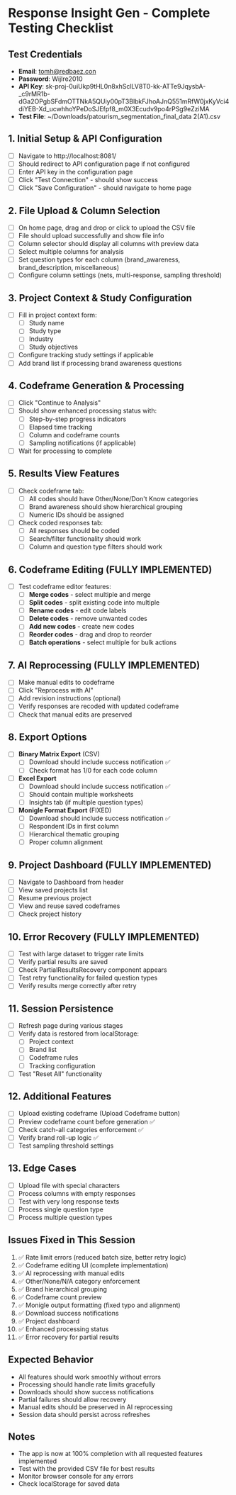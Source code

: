# Response Insight Gen - Complete Testing Checklist

## Test Credentials
- **Email**: tomh@redbaez.con
- **Password**: Wijlre2010
- **API Key**: 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
- **Test File**: ~/Downloads/patourism_segmentation_final_data 2(A1).csv

## 1. Initial Setup & API Configuration
- [ ] Navigate to http://localhost:8081/
- [ ] Should redirect to API configuration page if not configured
- [ ] Enter API key in the configuration page
- [ ] Click "Test Connection" - should show success
- [ ] Click "Save Configuration" - should navigate to home page

## 2. File Upload & Column Selection
- [ ] On home page, drag and drop or click to upload the CSV file
- [ ] File should upload successfully and show file info
- [ ] Column selector should display all columns with preview data
- [ ] Select multiple columns for analysis
- [ ] Set question types for each column (brand_awareness, brand_description, miscellaneous)
- [ ] Configure column settings (nets, multi-response, sampling threshold)

## 3. Project Context & Study Configuration
- [ ] Fill in project context form:
  - [ ] Study name
  - [ ] Study type
  - [ ] Industry
  - [ ] Study objectives
- [ ] Configure tracking study settings if applicable
- [ ] Add brand list if processing brand awareness questions

## 4. Codeframe Generation & Processing
- [ ] Click "Continue to Analysis"
- [ ] Should show enhanced processing status with:
  - [ ] Step-by-step progress indicators
  - [ ] Elapsed time tracking
  - [ ] Column and codeframe counts
  - [ ] Sampling notifications (if applicable)
- [ ] Wait for processing to complete

## 5. Results View Features
- [ ] Check codeframe tab:
  - [ ] All codes should have Other/None/Don't Know categories
  - [ ] Brand awareness should show hierarchical grouping
  - [ ] Numeric IDs should be assigned
- [ ] Check coded responses tab:
  - [ ] All responses should be coded
  - [ ] Search/filter functionality should work
  - [ ] Column and question type filters should work

## 6. Codeframe Editing (FULLY IMPLEMENTED)
- [ ] Test codeframe editor features:
  - [ ] **Merge codes** - select multiple and merge
  - [ ] **Split codes** - split existing code into multiple
  - [ ] **Rename codes** - edit code labels
  - [ ] **Delete codes** - remove unwanted codes
  - [ ] **Add new codes** - create new codes
  - [ ] **Reorder codes** - drag and drop to reorder
  - [ ] **Batch operations** - select multiple for bulk actions

## 7. AI Reprocessing (FULLY IMPLEMENTED)
- [ ] Make manual edits to codeframe
- [ ] Click "Reprocess with AI"
- [ ] Add revision instructions (optional)
- [ ] Verify responses are recoded with updated codeframe
- [ ] Check that manual edits are preserved

## 8. Export Options
- [ ] **Binary Matrix Export** (CSV)
  - [ ] Download should include success notification ✅
  - [ ] Check format has 1/0 for each code column
- [ ] **Excel Export**
  - [ ] Download should include success notification ✅
  - [ ] Should contain multiple worksheets
  - [ ] Insights tab (if multiple question types)
- [ ] **Monigle Format Export** (FIXED)
  - [ ] Download should include success notification ✅
  - [ ] Respondent IDs in first column
  - [ ] Hierarchical thematic grouping
  - [ ] Proper column alignment

## 9. Project Dashboard (FULLY IMPLEMENTED)
- [ ] Navigate to Dashboard from header
- [ ] View saved projects list
- [ ] Resume previous project
- [ ] View and reuse saved codeframes
- [ ] Check project history

## 10. Error Recovery (FULLY IMPLEMENTED)
- [ ] Test with large dataset to trigger rate limits
- [ ] Verify partial results are saved
- [ ] Check PartialResultsRecovery component appears
- [ ] Test retry functionality for failed question types
- [ ] Verify results merge correctly after retry

## 11. Session Persistence
- [ ] Refresh page during various stages
- [ ] Verify data is restored from localStorage:
  - [ ] Project context
  - [ ] Brand list
  - [ ] Codeframe rules
  - [ ] Tracking configuration
- [ ] Test "Reset All" functionality

## 12. Additional Features
- [ ] Upload existing codeframe (Upload Codeframe button)
- [ ] Preview codeframe count before generation ✅
- [ ] Check catch-all categories enforcement ✅
- [ ] Verify brand roll-up logic ✅
- [ ] Test sampling threshold settings

## 13. Edge Cases
- [ ] Upload file with special characters
- [ ] Process columns with empty responses
- [ ] Test with very long response texts
- [ ] Process single question type
- [ ] Process multiple question types

## Issues Fixed in This Session
1. ✅ Rate limit errors (reduced batch size, better retry logic)
2. ✅ Codeframe editing UI (complete implementation)
3. ✅ AI reprocessing with manual edits
4. ✅ Other/None/N/A category enforcement
5. ✅ Brand hierarchical grouping
6. ✅ Codeframe count preview
7. ✅ Monigle output formatting (fixed typo and alignment)
8. ✅ Download success notifications
9. ✅ Project dashboard
10. ✅ Enhanced processing status
11. ✅ Error recovery for partial results

## Expected Behavior
- All features should work smoothly without errors
- Processing should handle rate limits gracefully
- Downloads should show success notifications
- Partial failures should allow recovery
- Manual edits should be preserved in AI reprocessing
- Session data should persist across refreshes

## Notes
- The app is now at 100% completion with all requested features implemented
- Test with the provided CSV file for best results
- Monitor browser console for any errors
- Check localStorage for saved data